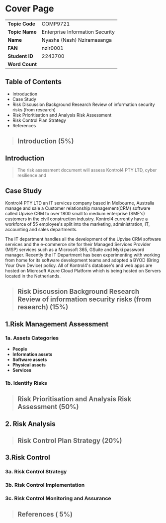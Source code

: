 # Cover Page

|                |                                 |
| -------------- | ------------------------------- |
| **Topic Code** | COMP9721                        |
| **Topic Name** | Enterprise Information Security |
| **Name**       | Nyasha (Nash) Nziramasanga      |
| **FAN**        | nzir0001                        |
| **Student ID** | 2243700                         |
| **Word Count** |                                 |

## Table of Contents

- Introduction
- Case Study
- Risk Discussion Background Research Review of information security risks (from research)
- Risk Prioritisation and Analysis Risk Assessment
- Risk Control Plan Strategy
- References

> ## Introduction (5%)

## Introduction

> The risk assessment document will assess Kontrol4 PTY LTD, cyber resilience and

## Case Study

Kontrol4 PTY LTD an IT services company based in Melbourne, Australia manage and sale a Customer relationship management(CRM) software called Upvise CRM to over 1800 small to medium enterprise (SME's) customers in the civil construction industry. Kontrol4 currently have a workforce of 55 employee's split into the marketing, administration, IT, accounting and sales departments.

The IT department handles all the development of the Upvise CRM software services and the e-commerce site for their Managed Services Provider (MSP) services such as a Microsoft 365, GSuite and Myki password manager. Recently the IT Department has been experimenting with working from home for its software development teams and adopted a BYOD (Bring Your Own Device) policy. All of Kontrol4's database's and web apps are hosted on Microsoft Azure Cloud Platform which is being hosted on Servers located in the Netherlands.

> ## Risk Discussion Background Research Review of information security risks (from research) (15%)

## 1.Risk Management Assessment

### 1a. Assets Categories

- **People**
- **Information assets**
- **Software assets**
- **Physical assets**
- **Services**

### 1b. Identify Risks

> ## Risk Prioritisation and Analysis Risk Assessment (50%)

## 2. Risk Analysis

> ## Risk Control Plan Strategy (20%)

## 3.Risk Control

### 3a. Risk Control Strategy

### 3b. Risk Control Implementation

### 3c. Risk Control Monitoring and Assurance

> ## References ( 5%)
